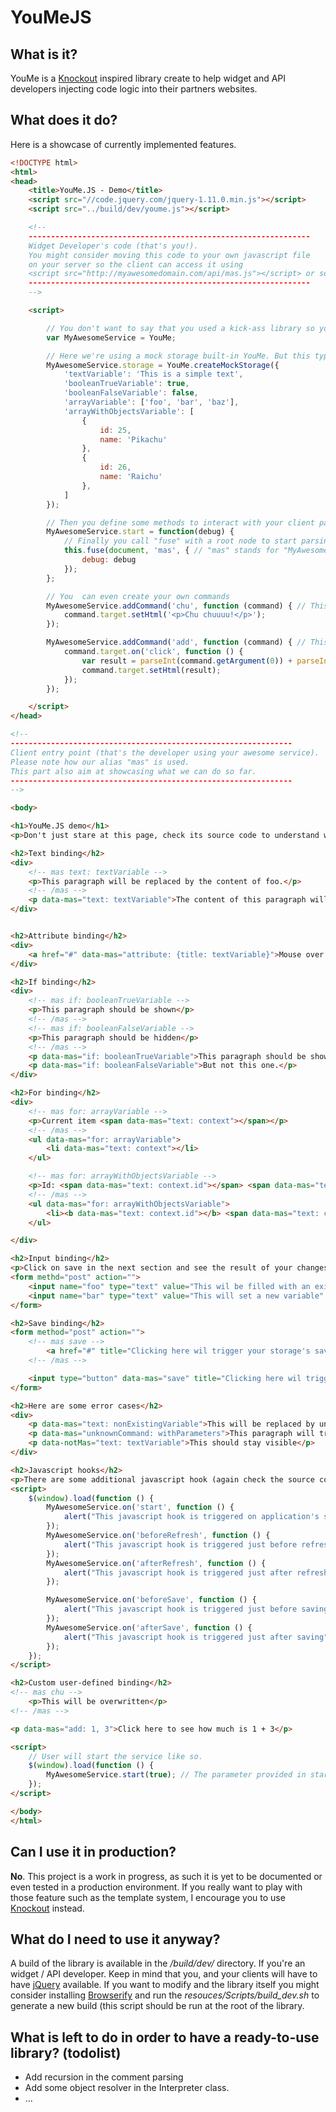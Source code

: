 YouMeJS
===

What is it?
---

YouMe is a [Knockout](https://github.com/knockout/knockout) inspired library create to help widget and API developers injecting code logic into their partners websites.


What does it do?
---

Here is a showcase of currently implemented features.

```html
<!DOCTYPE html>
<html>
<head>
    <title>YouMe.JS - Demo</title>
    <script src="//code.jquery.com/jquery-1.11.0.min.js"></script>
    <script src="../build/dev/youme.js"></script>

    <!--
    ---------------------------------------------------------------
    Widget Developer's code (that's you!).
    You might consider moving this code to your own javascript file
    on your server so the client can access it using
    <script src="http://myawesomedomain.com/api/mas.js"></script> or something.
    ---------------------------------------------------------------
    -->

    <script>

        // You don't want to say that you used a kick-ass library so you create an alias.
        var MyAwesomeService = YouMe;

        // Here we're using a mock storage built-in YouMe. But this typically the class (or object) that you want to write on your own to handle API call
        MyAwesomeService.storage = YouMe.createMockStorage({
            'textVariable': 'This is a simple text',
            'booleanTrueVariable': true,
            'booleanFalseVariable': false,
            'arrayVariable': ['foo', 'bar', 'baz'],
            'arrayWithObjectsVariable': [
                {
                    id: 25,
                    name: 'Pikachu'
                },
                {
                    id: 26,
                    name: 'Raichu'
                },
            ]
        });

        // Then you define some methods to interact with your client pages.
        MyAwesomeService.start = function(debug) {
            // Finally you call "fuse" with a root node to start parsing, a a custom alias (see client code below)
            this.fuse(document, 'mas', { // "mas" stands for "MyAwesomeService"... Obviously.
                debug: debug
            });
        };

        // You  can even create your own commands
        MyAwesomeService.addCommand('chu', function (command) { // This one will replace a content by a paragraph with some text
            command.target.setHtml('<p>Chu chuuuu!</p>');
        });

        MyAwesomeService.addCommand('add', function (command) { // This one willadd numbers passed as arguments.
            command.target.on('click', function () {
                var result = parseInt(command.getArgument(0)) + parseInt(command.getArgument(1));
                command.target.setHtml(result);
            });
        });

    </script>
</head>

<!--
---------------------------------------------------------------
Client entry point (that's the developer using your awesome service).
Please note how our alias "mas" is used.
This part also aim at showcasing what we can do so far.
---------------------------------------------------------------
-->

<body>

<h1>YouMe.JS demo</h1>
<p>Don't just stare at this page, check its source code to understand what's happening.</p>

<h2>Text binding</h2>
<div>
    <!-- mas text: textVariable -->
    <p>This paragraph will be replaced by the content of foo.</p>
    <!-- /mas -->
    <p data-mas="text: textVariable">The content of this paragraph will be replace by the content of bar</p>
</div>


<h2>Attribute binding</h2>
<div>
    <a href="#" data-mas="attribute: {title: textVariable}">Mouse over to see a tooltip set using the binding system.</a>
</div>

<h2>If binding</h2>
<div>
    <!-- mas if: booleanTrueVariable -->
    <p>This paragraph should be shown</p>
    <!-- /mas -->
    <!-- mas if: booleanFalseVariable -->
    <p>This paragraph should be hidden</p>
    <!-- /mas -->
    <p data-mas="if: booleanTrueVariable">This paragraph should be shown</p>
    <p data-mas="if: booleanFalseVariable">But not this one.</p>
</div>

<h2>For binding</h2>
<div>
    <!-- mas for: arrayVariable -->
    <p>Current item <span data-mas="text: context"></span></p>
    <!-- /mas -->
    <ul data-mas="for: arrayVariable">
        <li data-mas="text: context"></li>
    </ul>

    <!-- mas for: arrayWithObjectsVariable -->
    <p>Id: <span data-mas="text: context.id"></span> <span data-mas="text: context.name"></span></p>
    <!-- /mas -->
    <ul data-mas="for: arrayWithObjectsVariable">
        <li><b data-mas="text: context.id"></b> <span data-mas="text: context.name"></span></li>
    </ul>

</div>

<h2>Input binding</h2>
<p>Click on save in the next section and see the result of your changes</p>
<form methd="post" action="">
    <input name="foo" type="text" value="This wil be filled with an existing variable and changing it will overwrite its content" data-mas="input: textVariable" />
    <input name="bar" type="text" value="This will set a new variable" data-mas="input: userDefinedTextVariable" />
</form>

<h2>Save binding</h2>
<form method="post" action="">
    <!-- mas save -->
        <a href="#" title="Clicking here wil trigger your storage's save method." >Save link</a>
    <!-- /mas -->

    <input type="button" data-mas="save" title="Clicking here wil trigger your storage's save method." value="Save button" />
</form>

<h2>Here are some error cases</h2>
<div>
    <p data-mas="text: nonExistingVariable">This will be replaced by undefined.</p>
    <p data-mas="unknownCommand: withParameters">This paragraph will trigger an unknown command warning</p>
    <p data-notMas="text: textVariable">This should stay visible</p>
</div>

<h2>Javascript hooks</h2>
<p>There are some additional javascript hook (again check the source code of the page to see what's going on here)</p>
<script>
    $(window).load(function () {
        MyAwesomeService.on('start', function () {
            alert("This javascript hook is triggered on application's start (but before any refresh)") ;
        });
        MyAwesomeService.on('beforeRefresh', function () {
            alert("This javascript hook is triggered just before refreshing") ;
        });
        MyAwesomeService.on('afterRefresh', function () {
            alert("This javascript hook is triggered just after refreshing") ;
        });

        MyAwesomeService.on('beforeSave', function () {
            alert("This javascript hook is triggered just before saving") ;
        });
        MyAwesomeService.on('afterSave', function () {
            alert("This javascript hook is triggered just after saving") ;
        });
    });
</script>

<h2>Custom user-defined binding</h2>
<!-- mas chu -->
    <p>This will be overwritten</p>
<!-- /mas -->

<p data-mas="add: 1, 3">Click here to see how much is 1 + 3</p>

<script>
    // User will start the service like so.
    $(window).load(function () {
        MyAwesomeService.start(true); // The parameter provided in start() is a debug flag... But that's your (widget developer) decision.
    });
</script>

</body>
</html>

```


Can I use it in production?
---

**No**. This project is a work in progress, as such it is yet to be documented or even tested in a production environment.
If you really want to play with those feature such as the template system, I encourage you to use [Knockout](https://github.com/knockout/knockout) instead.


What do I need to use it anyway?
---

A build of the library is available in the */build/dev/* directory.
If you're an widget / API developer. Keep in mind that you, and your clients will have to have [jQuery](https://github.com/jquery/jquery) available.
If you want to modify and the library itself you might consider installing [Browserify](https://github.com/substack/node-browserify) and run the *resouces/Scripts/build_dev.sh* to generate a new build (this script should be run at the root of the library.


What is left to do in order to have a ready-to-use library? (todolist)
---

- Add recursion in the comment parsing
- Add some object resolver in the Interpreter class.
- ...

